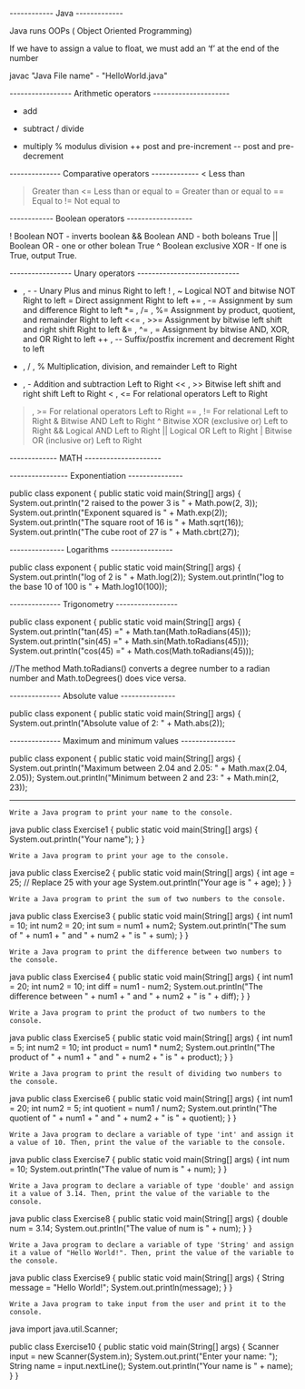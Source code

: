 ------------ Java -------------

Java runs OOPs ( Object Oriented Programming)

If we have to assign a value to float, we must add an ‘f’ at the end of the number

javac "Java File name" - "HelloWorld.java"

----------------- Arithmetic operators ---------------------
+ 	add
- 	subtract
/ 	divide
* 	multiply
% 	modulus division
++ 	post and pre-increment
-- 	post and pre-decrement
  	
-------------- Comparative operators -------------
< 	Less than
> 	Greater than
<= 	Less than or equal to
>= 	Greater than or equal to
== 	Equal to
!= 	Not equal to

------------ Boolean operators ------------------

! 	Boolean NOT - inverts boolean
&& 	Boolean AND - both boleans True
|| 	Boolean OR - one or other bolean True
^ 	Boolean exclusive XOR - If one is True, output True.

----------------- Unary operators ----------------------------

+ , -  - 	Unary Plus and minus 	Right to left
! , ~ 	Logical NOT and bitwise NOT 	Right to left
= 	Direct assignment 	Right to left
+= , -= 	Assignment by sum and difference 	Right to left
*= , /= , %= 	Assignment by product, quotient, and remainder 	Right to left
<<= , >>= 	Assignment by bitwise left shift and right shift 	Right to left
&= , ^= , = 	Assignment by bitwise AND, XOR, and OR 	Right to left
++ , -- 	Suffix/postfix increment and decrement 	Right to left
* , / , % 	Multiplication, division, and remainder 	Left to Right
+ , - 	Addition and subtraction 	Left to Right
<< , >> 	Bitwise left shift and right shift 	Left to Right
< , <= 	For relational operators 	Left to Right
> , >= 	For relational operators 	Left to Right
== , != 	For relational 	Left to Right
& 	Bitwise AND 	Left to Right
^ 	Bitwise XOR (exclusive or) 	Left to Right
&& 	Logical AND 	Left to Right
|| 	Logical OR 	Left to Right
| 	Bitwise OR (inclusive or) 	Left to Right

------------- MATH ---------------------

---------------- Exponentiation ---------------

public class exponent {
    public static void main(String[] args) {
        System.out.println("2 raised to the power 3 is " + Math.pow(2, 3));
        System.out.println("Exponent squared is " + Math.exp(2));
        System.out.println("The square root of 16 is " + Math.sqrt(16));
        System.out.println("The cube root of 27 is " + Math.cbrt(27));

--------------- Logarithms -----------------

  public class exponent {
    public static void main(String[] args) {  
        System.out.println("log of 2 is " + Math.log(2));
        System.out.println("log to the base 10 of 100 is " + Math.log10(100));

-------------- Trigonometry -----------------

  public class exponent {
    public static void main(String[] args) {   
        System.out.println("tan(45) =" + Math.tan(Math.toRadians(45)));
        System.out.println("sin(45) =" + Math.sin(Math.toRadians(45)));
        System.out.println("cos(45) =" + Math.cos(Math.toRadians(45)));

  //The method Math.toRadians() converts a degree number to a radian number and Math.toDegrees() does vice versa.

-------------- Absolute value --------------- 

  public class exponent {
    public static void main(String[] args) { 
        System.out.println("Absolute value of 2: " + Math.abs(2));


-------------- Maximum and minimum values --------------- 

   public class exponent {
    public static void main(String[] args) { 
        System.out.println("Maximum between 2.04 and 2.05: " + Math.max(2.04, 2.05));
        System.out.println("Minimum between 2 and 23: " + Math.min(2, 23));


------------------------


    Write a Java program to print your name to the console.

java
public class Exercise1 {
    public static void main(String[] args) {
        System.out.println("Your name");
    }
}

    Write a Java program to print your age to the console.

java
public class Exercise2 {
    public static void main(String[] args) {
        int age = 25; // Replace 25 with your age
        System.out.println("Your age is " + age);
    }
}

    Write a Java program to print the sum of two numbers to the console.

java
public class Exercise3 {
    public static void main(String[] args) {
        int num1 = 10;
        int num2 = 20;
        int sum = num1 + num2;
        System.out.println("The sum of " + num1 + " and " + num2 + " is " + sum);
    }
}

    Write a Java program to print the difference between two numbers to the console.

java
public class Exercise4 {
    public static void main(String[] args) {
        int num1 = 20;
        int num2 = 10;
        int diff = num1 - num2;
        System.out.println("The difference between " + num1 + " and " + num2 + " is " + diff);
    }
}

    Write a Java program to print the product of two numbers to the console.

java
public class Exercise5 {
    public static void main(String[] args) {
        int num1 = 5;
        int num2 = 10;
        int product = num1 * num2;
        System.out.println("The product of " + num1 + " and " + num2 + " is " + product);
    }
}

    Write a Java program to print the result of dividing two numbers to the console.

java
public class Exercise6 {
    public static void main(String[] args) {
        int num1 = 20;
        int num2 = 5;
        int quotient = num1 / num2;
        System.out.println("The quotient of " + num1 + " and " + num2 + " is " + quotient);
    }
}

    Write a Java program to declare a variable of type 'int' and assign it a value of 10. Then, print the value of the variable to the console.

java
public class Exercise7 {
    public static void main(String[] args) {
        int num = 10;
        System.out.println("The value of num is " + num);
    }
}

    Write a Java program to declare a variable of type 'double' and assign it a value of 3.14. Then, print the value of the variable to the console.

java
public class Exercise8 {
    public static void main(String[] args) {
        double num = 3.14;
        System.out.println("The value of num is " + num);
    }
}

    Write a Java program to declare a variable of type 'String' and assign it a value of "Hello World!". Then, print the value of the variable to the console.

java
public class Exercise9 {
    public static void main(String[] args) {
        String message = "Hello World!";
        System.out.println(message);
    }
}

    Write a Java program to take input from the user and print it to the console.

java
import java.util.Scanner;

public class Exercise10 {
    public static void main(String[] args) {
        Scanner input = new Scanner(System.in);
        System.out.print("Enter your name: ");
        String name = input.nextLine();
        System.out.println("Your name is " + name);
    }
}

